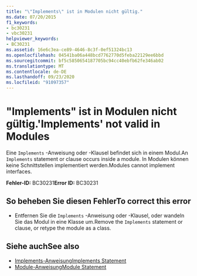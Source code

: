 ```yaml
---
title: "\"Implements\" ist in Modulen nicht gültig."
ms.date: 07/20/2015
f1_keywords:
- bc30231
- vbc30231
helpviewer_keywords:
- BC30231
ms.assetid: 16e6c3ea-ce89-4646-8c3f-0ef51324bc13
ms.openlocfilehash: 04541ba06a448bcd7762770d5feba22129ee6bbd
ms.sourcegitcommit: bf5c5850654187705bc94cc40ebfb62fe346ab02
ms.translationtype: MT
ms.contentlocale: de-DE
ms.lasthandoff: 09/23/2020
ms.locfileid: "91097357"
---
```

# <a name="implements-not-valid-in-modules"></a><span data-ttu-id="820fd-102">"Implements" ist in Modulen nicht gültig.</span><span class="sxs-lookup"><span data-stu-id="820fd-102">'Implements' not valid in Modules</span></span>

<span data-ttu-id="820fd-103">Eine `Implements` -Anweisung oder -Klausel befindet sich in einem Modul.</span><span class="sxs-lookup"><span data-stu-id="820fd-103">An `Implements` statement or clause occurs inside a module.</span></span> <span data-ttu-id="820fd-104">In Modulen können keine Schnittstellen implementiert werden.</span><span class="sxs-lookup"><span data-stu-id="820fd-104">Modules cannot implement interfaces.</span></span>  
  
 <span data-ttu-id="820fd-105">**Fehler-ID:** BC30231</span><span class="sxs-lookup"><span data-stu-id="820fd-105">**Error ID:** BC30231</span></span>  
  
## <a name="to-correct-this-error"></a><span data-ttu-id="820fd-106">So beheben Sie diesen Fehler</span><span class="sxs-lookup"><span data-stu-id="820fd-106">To correct this error</span></span>  
  
- <span data-ttu-id="820fd-107">Entfernen Sie die `Implements` -Anweisung oder -Klausel, oder wandeln Sie das Modul in eine Klasse um.</span><span class="sxs-lookup"><span data-stu-id="820fd-107">Remove the `Implements` statement or clause, or retype the module as a class.</span></span>  
  
## <a name="see-also"></a><span data-ttu-id="820fd-108">Siehe auch</span><span class="sxs-lookup"><span data-stu-id="820fd-108">See also</span></span>

- [<span data-ttu-id="820fd-109">Implements-Anweisung</span><span class="sxs-lookup"><span data-stu-id="820fd-109">Implements Statement</span></span>](../language-reference/statements/implements-statement.md)
- [<span data-ttu-id="820fd-110">Module-Anweisung</span><span class="sxs-lookup"><span data-stu-id="820fd-110">Module Statement</span></span>](../language-reference/statements/module-statement.md)

